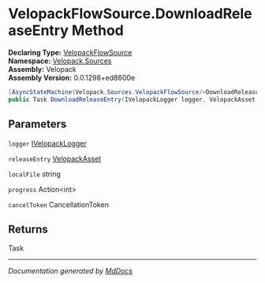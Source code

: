 ﻿<!--  
  <auto-generated>   
    The contents of this file were generated by a tool.  
    Changes to this file may be list if the file is regenerated  
  </auto-generated>   
-->

# VelopackFlowSource.DownloadReleaseEntry Method

**Declaring Type:** [VelopackFlowSource](../index.md)  
**Namespace:** [Velopack.Sources](../../index.md)  
**Assembly:** Velopack  
**Assembly Version:** 0.0.1298+ed8600e

```csharp
[AsyncStateMachine(Velopack.Sources.VelopackFlowSource/<DownloadReleaseEntry>d__8)]
public Task DownloadReleaseEntry(IVelopackLogger logger, VelopackAsset releaseEntry, string localFile, Action<int> progress, CancellationToken cancelToken = default);
```

## Parameters

`logger`  [IVelopackLogger](../../../Logging/IVelopackLogger/index.md)

`releaseEntry`  [VelopackAsset](../../../VelopackAsset/index.md)

`localFile`  string

`progress`  Action\<int\>

`cancelToken`  CancellationToken

## Returns

Task

___

*Documentation generated by [MdDocs](https://github.com/ap0llo/mddocs)*
